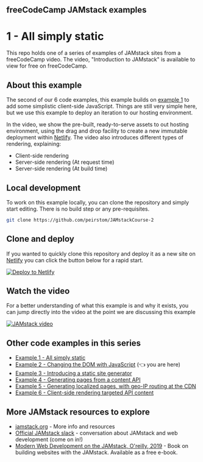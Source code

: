 ## freeCodeCamp JAMstack examples

# 1 - All simply static

This repo holds one of a series of examples of JAMstack sites from a freeCodeCamp video. The video, "Introduction to JAMstack" is available to view for free on freeCodeCamp.

## About this example

The second of our 6 code examples, this example builds on [example 1](https://findthat.at/jamstack/ex1) to add some simplistic client-side JavaScript. Things are still very simple here, but we use this example to deploy an iteration to our hosting environment.

In the video, we show the pre-built, ready-to-serve assets to out hosting environment, using the drag and drop facility to create a new immutable deployment within [Netlify](https://netlify.com/drop?utm_source=github&utm_medium=fcc-examples-pnh&utm_campaign=devex). The video also introduces different types of rendering, explaining:

- Client-side rendering
- Server-side rendering (At request time)
- Server-side rendering (At build time)

## Local development

To work on this example locally, you can clone the repository and simply start editing. There is no build step or any pre-requisites.

```bash
git clone https://github.com/peirstom/JAMstackCourse-2
```

## Clone and deploy

If you wanted to quickly clone this repository and deploy it as a new site on [Netlify](https://www.netlify.com?utm_source=github&utm_medium=fcc-examples-pnh&utm_campaign=devex) you can click the button below for a rapid start.

[![Deploy to Netlify](https://www.netlify.com/img/deploy/button.svg)](https://app.netlify.com/start/deploy?repository=https://github.com/philhawksworth/fcc-1-simply-static)




## Watch the video

For a better understanding of what this example is and why it exists, you can jump directly into the video at the point we are discussing this example


[![JAMstack video](https://www.freecodecamp.org/news/content/images/size/w1000/2020/03/jamstack.png)](https://youtu.be/A_l0qrPUJds?t=32m14s)



## Other code examples in this series

- [Example 1 - All simply static](https://github.com/peirstom/JAMstackCourse-1-all-static) 
- [Example 2 - Changing the DOM with JavaScript](https://github.com/peirstom/JAMstackCourse-2) (👈 you are here)
- [Example 3 - Introducing a static site generator](https://github.com/peirstom/JAMstackCourse-3)
- [Example 4 - Generating pages from a content API](https://github.com/peirstom/JAMstackCourse-4)
- [Example 5 - Generating localized pages, with geo-IP routing at the CDN](https://github.com/peirstom/JAMstackCourse-5)
- [Example 6 - Client-side rendering targeted API content](https://github.com/peirstom/JAMstackCourse-6)


## More JAMstack resources to explore

- [jamstack.org](https://jamstack.org?utm_source=github&utm_medium=fcc-examples-pnh&utm_campaign=devex) - More info and resources
- [Official JAMstack slack](https://jamstack.org/slack) - conversation about JAMstack and web development (come on in!)
- [Modern Web Development on the JAMstack, O'reilly, 2019](https://findthat.at/jamstack/book) - Book on building websites with the JAMstack. Available as a free e-book.
